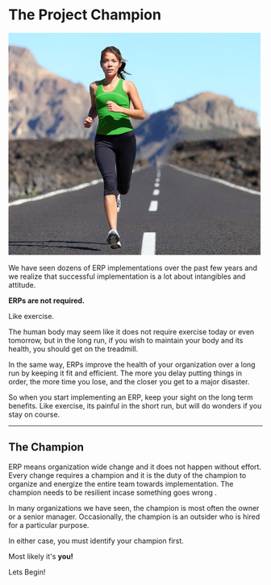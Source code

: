 
# The Project Champion



![Champion](/files/implementation-image.png)![]()

We have seen dozens of ERP implementations over the past few years and we realize that successful implementation is a lot about intangibles and attitude.

**ERPs are not required.**

Like exercise.

The human body may seem like it does not require exercise today or even tomorrow, but in the long run, if you wish to maintain your body and its health, you should get on the treadmill.

In the same way, ERPs improve the health of your organization over a long run by keeping it fit and efficient. The more you delay putting things in order, the more time you lose, and the closer you get to a major disaster.

So when you start implementing an ERP, keep your sight on the long term benefits. Like exercise, its painful in the short run, but will do wonders if you stay on course.



---

## The Champion

ERP means organization wide change and it does not happen without effort. Every change requires a champion and it is the duty of the champion to organize and energize the entire team towards implementation. The champion needs to be resilient incase something goes wrong .

In many organizations we have seen, the champion is most often the owner or a senior manager. Occasionally, the champion is an outsider who is hired for a particular purpose.

In either case, you must identify your champion first.

Most likely it's **you!**

Lets Begin!




